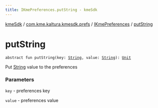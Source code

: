 ```yaml
---
title: IKmePreferences.putString - kmeSdk
---
```


[kmeSdk](../../index.html) / [com.kme.kaltura.kmesdk.prefs](../index.html) / [IKmePreferences](index.html) / [putString](./put-string.html)

# putString

`abstract fun putString(key: `[`String`](https://kotlinlang.org/api/latest/jvm/stdlib/kotlin/-string/index.html)`, value: `[`String`](https://kotlinlang.org/api/latest/jvm/stdlib/kotlin/-string/index.html)`): `[`Unit`](https://kotlinlang.org/api/latest/jvm/stdlib/kotlin/-unit/index.html)

Put [String](https://kotlinlang.org/api/latest/jvm/stdlib/kotlin/-string/index.html) value to the preferences

### Parameters

`key` - preferences key

`value` - preferences value